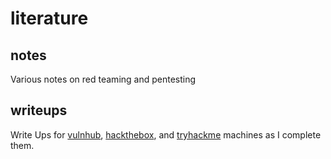 # literature

## notes
Various notes on red teaming and pentesting

## writeups
Write Ups for [vulnhub](https://vulnhub.com), [hackthebox](https://hackthebox.eu), and [tryhackme](https://tryhackme.com/) machines as I complete them.
